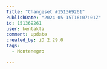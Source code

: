 ```yaml
---
Title: "Changeset #151369261"
PublishDate: "2024-05-15T16:07:01Z"
id: 151369261
user: kentakta
comment: update
created_by: iD 2.29.0
tags:
  - Montenegro

---
```

